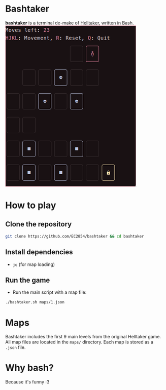 # Bashtaker
**bashtaker** is a terminal de-make of [Helltaker](https://store.steampowered.com/app/1289310/Helltaker/), written in Bash.
![screenshot](screenshots/1.png) 

# How to play
## Clone the repository 
```sh
git clone https://github.com/EC2854/bashtaker && cd bashtaker
```
## Install dependencies
- `jq` (for map loading)
## Run the game
- Run the main script with a map file:
```sh
./bashtaker.sh maps/1.json
```
# Maps
Bashtaker includes the first 9 main levels from the original Helltaker game.
All map files are located in the `maps/` directory.
Each map is stored as a `.json` file.

# Why bash? 
Because it's funny :3

